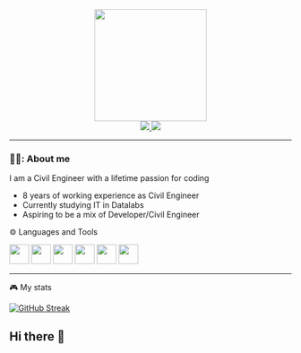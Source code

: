 <div align="center">
<img width="200px" src="https://media1.giphy.com/media/v1.Y2lkPTc5MGI3NjExZ3F1Y2ZmZjY4a2Z0c2JsOXg5YmJ1emltem9oMnZ2Nzg3enVlOTl6eiZlcD12MV9pbnRlcm5hbF9naWZfYnlfaWQmY3Q9Zw/qgQUggAC3Pfv687qPC/giphy.gif"/>
  <div>
<a href="https://www.linkedin.com/in/stefanos-arapogloy-ab5437174/" target="_blank">
<img src="https://custom-icon-badges.demolab.com/badge/LinkedIn-0A66C2?logo=linkedin-white&logoColor=fff)](#">
</a>

<a href="https://www.youtube.com/@StefanosArapoglou" target="_blank">
<img src="https://img.shields.io/badge/YouTube-%23FF0000.svg?logo=YouTube&logoColor=white)](#">
</a>
</div>
<img src="https://komarev.com/ghpvc/?username=Stefanos-Arapoglou&style=flat-square&color=blue" alt=""/>
</div>

---

### 👨‍💻: About me
I am a Civil Engineer with a lifetime passion for coding
- 8 years of working experience as Civil Engineer
- Currently studying IT in Datalabs
- Aspiring to be a mix of Developer/Civil Engineer

⚙️ Languages and Tools
<div>
  <img src="https://cdn.jsdelivr.net/gh/devicons/devicon@latest/icons/python/python-original-wordmark.svg" width="35px" /> 
  <img src="https://cdn.jsdelivr.net/gh/devicons/devicon@latest/icons/javascript/javascript-original.svg" width="35px" />
  <img src="https://cdn.jsdelivr.net/gh/devicons/devicon@latest/icons/html5/html5-plain-wordmark.svg" width="35px"/>
  <img src="https://cdn.jsdelivr.net/gh/devicons/devicon@latest/icons/visualbasic/visualbasic-original.svg" width="35px" /> 
  <img src="https://cdn.jsdelivr.net/gh/devicons/devicon@latest/icons/wordpress/wordpress-plain-wordmark.svg" width="35px" />
  <img src="https://cdn.jsdelivr.net/gh/devicons/devicon@latest/icons/mysql/mysql-original-wordmark.svg" width="35px"/>
</div>

---

🎮 My stats

<a href="https://git.io/streak-stats"><img src="https://streak-stats.demolab.com?user=Stefanos-Arapoglou&theme=dark" alt="GitHub Streak" /></a>


## Hi there 👋




<!--
**Stefanos-Arapoglou/Stefanos-Arapoglou** is a ✨ _special_ ✨ repository because its `README.md` (this file) appears on your GitHub profile.

Here are some ideas to get you started:

- 🔭 I’m currently working on ...
- 🌱 I’m currently learning ...
- 👯 I’m looking to collaborate on ...
- 🤔 I’m looking for help with ...
- 💬 Ask me about ...
- 📫 How to reach me: ...
- 😄 Pronouns: ...
- ⚡ Fun fact: ...
-->
